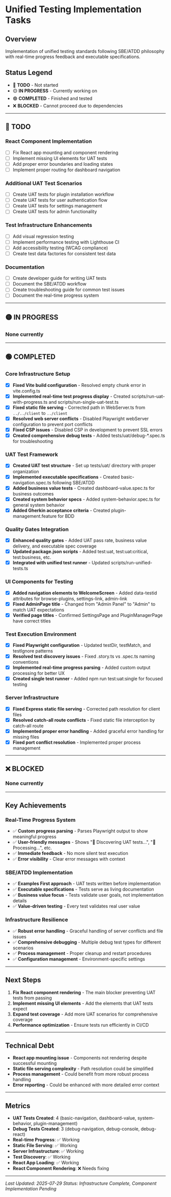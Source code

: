 # Unified Testing Implementation Tasks

## Overview
Implementation of unified testing standards following SBE/ATDD philosophy with real-time progress feedback and executable specifications.

## Status Legend
- 🔴 **TODO** - Not started
- 🟡 **IN PROGRESS** - Currently working on
- 🟢 **COMPLETED** - Finished and tested
- ❌ **BLOCKED** - Cannot proceed due to dependencies

---

## 🔴 TODO

### React Component Implementation
- [ ] Fix React app mounting and component rendering
- [ ] Implement missing UI elements for UAT tests
- [ ] Add proper error boundaries and loading states
- [ ] Implement proper routing for dashboard navigation

### Additional UAT Test Scenarios
- [ ] Create UAT tests for plugin installation workflow
- [ ] Create UAT tests for user authentication flow
- [ ] Create UAT tests for settings management
- [ ] Create UAT tests for admin functionality

### Test Infrastructure Enhancements
- [ ] Add visual regression testing
- [ ] Implement performance testing with Lighthouse CI
- [ ] Add accessibility testing (WCAG compliance)
- [ ] Create test data factories for consistent test data

### Documentation
- [ ] Create developer guide for writing UAT tests
- [ ] Document the SBE/ATDD workflow
- [ ] Create troubleshooting guide for common test issues
- [ ] Document the real-time progress system

---

## 🟡 IN PROGRESS

### None currently

---

## 🟢 COMPLETED

### Core Infrastructure Setup
- [x] **Fixed Vite build configuration** - Resolved empty chunk error in vite.config.ts
- [x] **Implemented real-time test progress display** - Created scripts/run-uat-with-progress.ts and scripts/run-single-uat-test.ts
- [x] **Fixed static file serving** - Corrected path in WebServer.ts from `../../client` to `../client`
- [x] **Resolved web server conflicts** - Disabled Playwright webServer configuration to prevent port conflicts
- [x] **Fixed CSP issues** - Disabled CSP in development to prevent SSL errors
- [x] **Created comprehensive debug tests** - Added tests/uat/debug-*.spec.ts for troubleshooting

### UAT Test Framework
- [x] **Created UAT test structure** - Set up tests/uat/ directory with proper organization
- [x] **Implemented executable specifications** - Created basic-navigation.spec.ts following SBE/ATDD
- [x] **Added business value tests** - Created dashboard-value.spec.ts for business outcomes
- [x] **Created system behavior specs** - Added system-behavior.spec.ts for general system behavior
- [x] **Added Gherkin acceptance criteria** - Created plugin-management.feature for BDD

### Quality Gates Integration
- [x] **Enhanced quality gates** - Added UAT pass rate, business value delivery, and executable spec coverage
- [x] **Updated package.json scripts** - Added test:uat, test:uat:critical, test:business, etc.
- [x] **Integrated with unified test runner** - Updated scripts/run-unified-tests.ts

### UI Components for Testing
- [x] **Added navigation elements to WelcomeScreen** - Added data-testid attributes for browse-plugins, settings-link, admin-link
- [x] **Fixed AdminPage title** - Changed from "Admin Panel" to "Admin" to match UAT expectations
- [x] **Verified page titles** - Confirmed SettingsPage and PluginManagerPage have correct titles

### Test Execution Environment
- [x] **Fixed Playwright configuration** - Updated testDir, testMatch, and testIgnore patterns
- [x] **Resolved test discovery issues** - Fixed .story.ts vs .spec.ts naming conventions
- [x] **Implemented real-time progress parsing** - Added custom output processing for better UX
- [x] **Created single test runner** - Added npm run test:uat:single for focused testing

### Server Infrastructure
- [x] **Fixed Express static file serving** - Corrected path resolution for client files
- [x] **Resolved catch-all route conflicts** - Fixed static file interception by catch-all route
- [x] **Implemented proper error handling** - Added graceful error handling for missing files
- [x] **Fixed port conflict resolution** - Implemented proper process management

---

## ❌ BLOCKED

### None currently

---

## Key Achievements

### Real-Time Progress System
- ✅ **Custom progress parsing** - Parses Playwright output to show meaningful progress
- ✅ **User-friendly messages** - Shows "🔄 Discovering UAT tests...", "📁 Processing...", etc.
- ✅ **Immediate feedback** - No more silent test execution
- ✅ **Error visibility** - Clear error messages with context

### SBE/ATDD Implementation
- ✅ **Examples First approach** - UAT tests written before implementation
- ✅ **Executable specifications** - Tests serve as living documentation
- ✅ **Business value focus** - Tests validate user goals, not implementation details
- ✅ **Value-driven testing** - Every test validates real user value

### Infrastructure Resilience
- ✅ **Robust error handling** - Graceful handling of server conflicts and file issues
- ✅ **Comprehensive debugging** - Multiple debug test types for different scenarios
- ✅ **Process management** - Proper cleanup and restart procedures
- ✅ **Configuration management** - Environment-specific settings

---

## Next Steps

1. **Fix React component rendering** - The main blocker preventing UAT tests from passing
2. **Implement missing UI elements** - Add the elements that UAT tests expect
3. **Expand test coverage** - Add more UAT scenarios for comprehensive coverage
4. **Performance optimization** - Ensure tests run efficiently in CI/CD

---

## Technical Debt

- **React app mounting issue** - Components not rendering despite successful mounting
- **Static file serving complexity** - Path resolution could be simplified
- **Process management** - Could benefit from more robust process handling
- **Error reporting** - Could be enhanced with more detailed error context

---

## Metrics

- **UAT Tests Created**: 4 (basic-navigation, dashboard-value, system-behavior, plugin-management)
- **Debug Tests Created**: 3 (debug-navigation, debug-console, debug-react)
- **Real-time Progress**: ✅ Working
- **Static File Serving**: ✅ Working
- **Server Infrastructure**: ✅ Working
- **Test Discovery**: ✅ Working
- **React App Loading**: ✅ Working
- **React Component Rendering**: ❌ Needs fixing

---

*Last Updated: 2025-07-29*
*Status: Infrastructure Complete, Component Implementation Pending* 